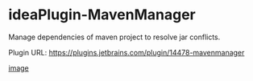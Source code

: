 # ideaPlugin-MavenManager
Manage dependencies of maven project to resolve jar conflicts.

Plugin URL: https://plugins.jetbrains.com/plugin/14478-mavenmanager

[image](https://github.com/wuba/ideaPlugin-MavenManager/blob/main/src/main/resources/images/use.png)
